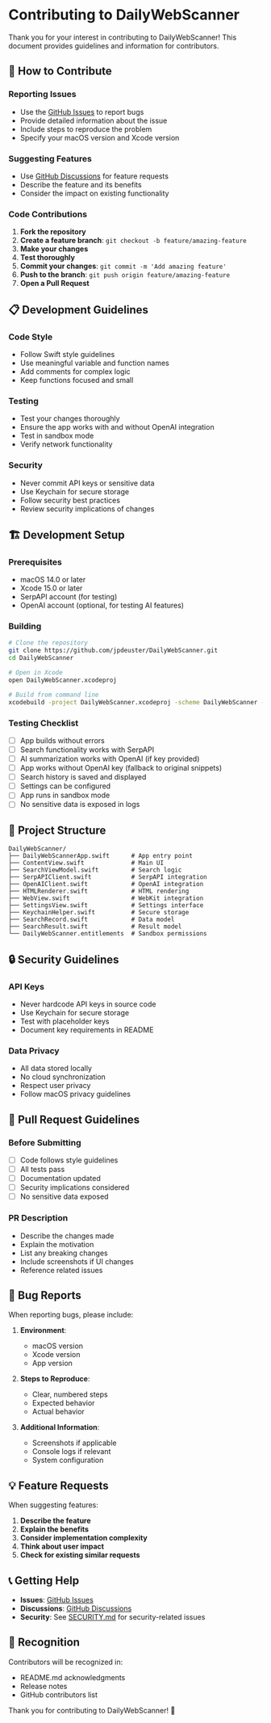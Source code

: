 # Contributing to DailyWebScanner

Thank you for your interest in contributing to DailyWebScanner! This document provides guidelines and information for contributors.

## 🤝 How to Contribute

### Reporting Issues
- Use the [GitHub Issues](https://github.com/jpdeuster/DailyWebScanner/issues) to report bugs
- Provide detailed information about the issue
- Include steps to reproduce the problem
- Specify your macOS version and Xcode version

### Suggesting Features
- Use [GitHub Discussions](https://github.com/jpdeuster/DailyWebScanner/discussions) for feature requests
- Describe the feature and its benefits
- Consider the impact on existing functionality

### Code Contributions
1. **Fork the repository**
2. **Create a feature branch**: `git checkout -b feature/amazing-feature`
3. **Make your changes**
4. **Test thoroughly**
5. **Commit your changes**: `git commit -m 'Add amazing feature'`
6. **Push to the branch**: `git push origin feature/amazing-feature`
7. **Open a Pull Request**

## 📋 Development Guidelines

### Code Style
- Follow Swift style guidelines
- Use meaningful variable and function names
- Add comments for complex logic
- Keep functions focused and small

### Testing
- Test your changes thoroughly
- Ensure the app works with and without OpenAI integration
- Test in sandbox mode
- Verify network functionality

### Security
- Never commit API keys or sensitive data
- Use Keychain for secure storage
- Follow security best practices
- Review security implications of changes

## 🏗️ Development Setup

### Prerequisites
- macOS 14.0 or later
- Xcode 15.0 or later
- SerpAPI account (for testing)
- OpenAI account (optional, for testing AI features)

### Building
```bash
# Clone the repository
git clone https://github.com/jpdeuster/DailyWebScanner.git
cd DailyWebScanner

# Open in Xcode
open DailyWebScanner.xcodeproj

# Build from command line
xcodebuild -project DailyWebScanner.xcodeproj -scheme DailyWebScanner -configuration Debug build
```

### Testing Checklist
- [ ] App builds without errors
- [ ] Search functionality works with SerpAPI
- [ ] AI summarization works with OpenAI (if key provided)
- [ ] App works without OpenAI key (fallback to original snippets)
- [ ] Search history is saved and displayed
- [ ] Settings can be configured
- [ ] App runs in sandbox mode
- [ ] No sensitive data is exposed in logs

## 📁 Project Structure

```
DailyWebScanner/
├── DailyWebScannerApp.swift      # App entry point
├── ContentView.swift             # Main UI
├── SearchViewModel.swift         # Search logic
├── SerpAPIClient.swift           # SerpAPI integration
├── OpenAIClient.swift            # OpenAI integration
├── HTMLRenderer.swift            # HTML rendering
├── WebView.swift                 # WebKit integration
├── SettingsView.swift            # Settings interface
├── KeychainHelper.swift          # Secure storage
├── SearchRecord.swift            # Data model
├── SearchResult.swift            # Result model
└── DailyWebScanner.entitlements  # Sandbox permissions
```

## 🔒 Security Guidelines

### API Keys
- Never hardcode API keys in source code
- Use Keychain for secure storage
- Test with placeholder keys
- Document key requirements in README

### Data Privacy
- All data stored locally
- No cloud synchronization
- Respect user privacy
- Follow macOS privacy guidelines

## 📝 Pull Request Guidelines

### Before Submitting
- [ ] Code follows style guidelines
- [ ] All tests pass
- [ ] Documentation updated
- [ ] Security implications considered
- [ ] No sensitive data exposed

### PR Description
- Describe the changes made
- Explain the motivation
- List any breaking changes
- Include screenshots if UI changes
- Reference related issues

## 🐛 Bug Reports

When reporting bugs, please include:

1. **Environment**:
   - macOS version
   - Xcode version
   - App version

2. **Steps to Reproduce**:
   - Clear, numbered steps
   - Expected behavior
   - Actual behavior

3. **Additional Information**:
   - Screenshots if applicable
   - Console logs if relevant
   - System configuration

## 💡 Feature Requests

When suggesting features:

1. **Describe the feature**
2. **Explain the benefits**
3. **Consider implementation complexity**
4. **Think about user impact**
5. **Check for existing similar requests**

## 📞 Getting Help

- **Issues**: [GitHub Issues](https://github.com/jpdeuster/DailyWebScanner/issues)
- **Discussions**: [GitHub Discussions](https://github.com/jpdeuster/DailyWebScanner/discussions)
- **Security**: See [SECURITY.md](SECURITY.md) for security-related issues

## 🙏 Recognition

Contributors will be recognized in:
- README.md acknowledgments
- Release notes
- GitHub contributors list

Thank you for contributing to DailyWebScanner! 🎉
